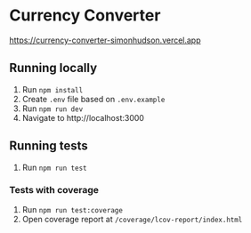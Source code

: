 # Currency Converter

https://currency-converter-simonhudson.vercel.app

## Running locally

1. Run `npm install`
2. Create `.env` file based on `.env.example`
3. Run `npm run dev`
4. Navigate to http://localhost:3000

## Running tests
1. Run `npm run test`

### Tests with coverage
1. Run `npm run test:coverage`
2. Open coverage report at `/coverage/lcov-report/index.html`